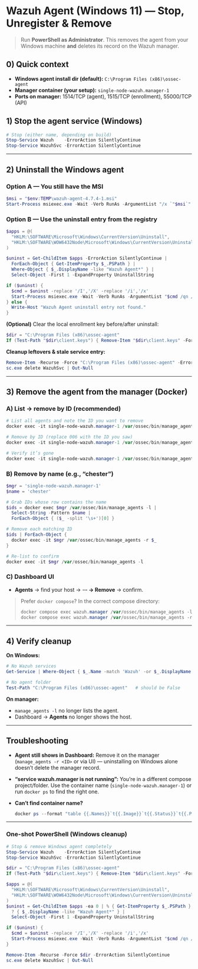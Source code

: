 # Wazuh Agent (Windows 11) — Stop, Unregister & Remove

> Run **PowerShell as Administrator**.
> This removes the agent from your Windows machine **and** deletes its record on the Wazuh manager.


## 0) Quick context

* **Windows agent install dir (default):** `C:\Program Files (x86)\ossec-agent`
* **Manager container (your setup):** `single-node-wazuh.manager-1`
* **Ports on manager:** 1514/TCP (agent), 1515/TCP (enrollment), 55000/TCP (API)


## 1) Stop the agent service (Windows)

```powershell
# Stop (either name, depending on build)
Stop-Service Wazuh    -ErrorAction SilentlyContinue
Stop-Service WazuhSvc -ErrorAction SilentlyContinue
```

---

## 2) Uninstall the Windows agent

### Option A — You still have the MSI

```powershell
$msi = "$env:TEMP\wazuh-agent-4.7.4-1.msi"
Start-Process msiexec.exe -Wait -Verb RunAs -ArgumentList "/x `"$msi`" /qn /l*v `"$env:TEMP\wazuh-uninstall.log`""
```

### Option B — Use the uninstall entry from the registry

```powershell
$apps = @(
  "HKLM:\SOFTWARE\Microsoft\Windows\CurrentVersion\Uninstall",
  "HKLM:\SOFTWARE\WOW6432Node\Microsoft\Windows\CurrentVersion\Uninstall"
)

$uninst = Get-ChildItem $apps -ErrorAction SilentlyContinue |
  ForEach-Object { Get-ItemProperty $_.PSPath } |
  Where-Object { $_.DisplayName -like "Wazuh Agent*" } |
  Select-Object -First 1 -ExpandProperty UninstallString

if ($uninst) {
  $cmd = $uninst -replace '/I','/X' -replace '/i','/x'
  Start-Process msiexec.exe -Wait -Verb RunAs -ArgumentList "$cmd /qn /l*v `"$env:TEMP\wazuh-uninstall.log`""
} else {
  Write-Host "Wazuh Agent uninstall entry not found."
}
```

**(Optional)** Clear the local enrollment key before/after uninstall:

```powershell
$dir = "C:\Program Files (x86)\ossec-agent"
If (Test-Path "$dir\client.keys") { Remove-Item "$dir\client.keys" -Force }
```

**Cleanup leftovers & stale service entry:**

```powershell
Remove-Item -Recurse -Force "C:\Program Files (x86)\ossec-agent" -ErrorAction SilentlyContinue
sc.exe delete WazuhSvc | Out-Null
```

---

## 3) Remove the agent from the **manager** (Docker)

### A) List → remove by **ID** (recommended)

```powershell
# List all agents and note the ID you want to remove
docker exec -it single-node-wazuh.manager-1 /var/ossec/bin/manage_agents -l

# Remove by ID (replace 006 with the ID you saw)
docker exec -it single-node-wazuh.manager-1 /var/ossec/bin/manage_agents -r 006

# Verify it’s gone
docker exec -it single-node-wazuh.manager-1 /var/ossec/bin/manage_agents -l
```

### B) Remove by **name** (e.g., “chester”)

```powershell
$mgr = 'single-node-wazuh.manager-1'
$name = 'chester'

# Grab IDs whose row contains the name
$ids = docker exec $mgr /var/ossec/bin/manage_agents -l |
  Select-String -Pattern $name |
  ForEach-Object { ($_ -split '\s+')[0] }

# Remove each matching ID
$ids | ForEach-Object {
  docker exec -it $mgr /var/ossec/bin/manage_agents -r $_
}

# Re-list to confirm
docker exec -it $mgr /var/ossec/bin/manage_agents -l
```

### C) Dashboard UI

* **Agents** → find your host → **⋯ → Remove** → confirm.

> Prefer `docker compose`? In the correct compose directory:
>
> ```powershell
> docker compose exec wazuh.manager /var/ossec/bin/manage_agents -l
> docker compose exec wazuh.manager /var/ossec/bin/manage_agents -r 006
> ```

---

## 4) Verify cleanup

**On Windows:**

```powershell
# No Wazuh services
Get-Service | Where-Object { $_.Name -match 'Wazuh' -or $_.DisplayName -match 'Wazuh' }

# No agent folder
Test-Path "C:\Program Files (x86)\ossec-agent"   # should be False
```

**On manager:**

* `manage_agents -l` no longer lists the agent.
* Dashboard → **Agents** no longer shows the host.

---

## Troubleshooting

* **Agent still shows in Dashboard:** Remove it on the manager (`manage_agents -r <ID>` or via UI) — uninstalling on Windows alone doesn’t delete the manager record.
* **“service wazuh.manager is not running”:** You’re in a different compose project/folder. Use the container name (`single-node-wazuh.manager-1`) or run `docker ps` to find the right one.
* **Can’t find container name?**

  ```powershell
  docker ps --format "table {{.Names}}`t{{.Image}}`t{{.Status}}`t{{.Ports}}"
  ```

---

### One-shot PowerShell (Windows cleanup)

```powershell
# Stop & remove Windows agent completely
Stop-Service Wazuh    -ErrorAction SilentlyContinue
Stop-Service WazuhSvc -ErrorAction SilentlyContinue

$dir = "C:\Program Files (x86)\ossec-agent"
If (Test-Path "$dir\client.keys") { Remove-Item "$dir\client.keys" -Force }

$apps = @(
  "HKLM:\SOFTWARE\Microsoft\Windows\CurrentVersion\Uninstall",
  "HKLM:\SOFTWARE\WOW6432Node\Microsoft\Windows\CurrentVersion\Uninstall"
)
$uninst = Get-ChildItem $apps -ea 0 | % { Get-ItemProperty $_.PSPath } |
  ? { $_.DisplayName -like "Wazuh Agent*" } |
  Select-Object -First 1 -ExpandProperty UninstallString

if ($uninst) {
  $cmd = $uninst -replace '/I','/X' -replace '/i','/x'
  Start-Process msiexec.exe -Wait -Verb RunAs -ArgumentList "$cmd /qn /l*v `"$env:TEMP\wazuh-uninstall.log`""
}

Remove-Item -Recurse -Force $dir -ErrorAction SilentlyContinue
sc.exe delete WazuhSvc | Out-Null
```

 
